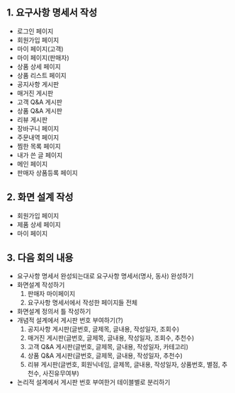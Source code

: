 ## 1. 요구사항 명세서 작성

- 로그인 페이지
- 회원가입 페이지
- 마이 페이지(고객)
- 마이 페이지(판매자)
- 상품 상세 페이지
- 상품 리스트 페이지
- 공지사항 게시판
- 매거진 게시판
- 고객 Q&A 게시판
- 상품 Q&A 게시판
- 리뷰 게시판
- 장바구니 페이지
- 주문내역 페이지
- 찜한 목록 페이지
- 내가 쓴 글 페이지
- 메인 페이지
- 판매자 상품등록 페이지

## 2. 화면 설계 작성

- 회원가입 페이지
- 제품 상세 페이지
- 마이 페이지

## 3. 다음 회의 내용

- 요구사항 명세서 완성되는대로 요구사항 명세서(명사, 동사) 완성하기
- 화면설계 작성하기
  1. 판매자 마이페이지
  2. 요구사항 명세서에서 작성한 페이지들 전체
- 화면설계 정의서 틀 작성하기
- 개념적 설계에서 게시판 번호 부여하기(?)
  1. 공지사항 게시판(글번호, 글제목, 글내용, 작성일자, 조회수)
  2. 매거진 게시판(글번호, 글제목, 글내용, 작성일자, 조회수, 추천수)
  3. 고객 Q&A 게시판(글번호, 글제목, 글내용, 작성일자, 카테고리)
  4. 상품 Q&A 게시판(글번호, 글제목, 글내용, 작성일자, 추천수)
  5. 리뷰 게시판(글번호, 회원닉네임, 글제목, 글내용, 작성일자, 상품번호, 별점, 추천수, 사진유무여부)
- 논리적 설계에서 게시판 번호 부여한거 테이블별로 분리하기